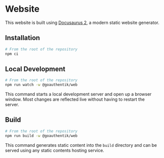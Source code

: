 # Website

This website is built using [Docusaurus 2](https://docusaurus.io/), a modern static website generator.

## Installation

```sh
# From the root of the repository
npm ci
```

## Local Development

```sh
# From the root of the repository
npm run watch -w @goauthentik/web
```

This command starts a local development server and open up a browser window. Most changes are reflected live without having to restart the server.

## Build

```sh
# From the root of the repository
npm run build -w @goauthentik/web
```

This command generates static content into the `build` directory and can be served using any static contents hosting service.
